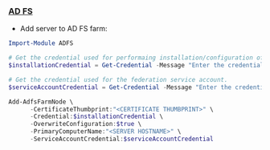 ### [AD FS](https://learn.microsoft.com/en-us/windows-server/identity/active-directory-federation-services)

- Add server to AD FS farm:
```powershell
Import-Module ADFS

# Get the credential used for performaing installation/configuration of ADFS.
$installationCredential = Get-Credential -Message "Enter the credential for the account used to perform the configuration."

# Get the credential used for the federation service account.
$serviceAccountCredential = Get-Credential -Message "Enter the credential for the Federation Service Account."

Add-AdfsFarmNode \
      -CertificateThumbprint:"<CERTIFICATE THUMBPRINT>" \
      -Credential:$installationCredential \
      -OverwriteConfiguration:$true \
      -PrimaryComputerName:"<SERVER HOSTNAME>" \
      -ServiceAccountCredential:$serviceAccountCredential
```
